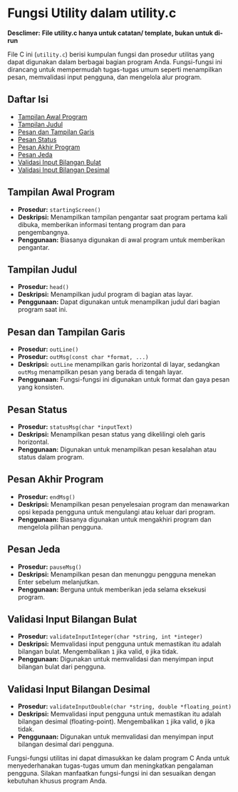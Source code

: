 # Fungsi Utility dalam utility.c

**Desclimer:**
**File utility.c hanya untuk catatan/ template, bukan untuk di-run**

File C ini (`utility.c`) berisi kumpulan fungsi dan prosedur utilitas yang dapat digunakan dalam berbagai bagian program Anda. Fungsi-fungsi ini dirancang untuk mempermudah tugas-tugas umum seperti menampilkan pesan, memvalidasi input pengguna, dan mengelola alur program.

## Daftar Isi

- [Tampilan Awal Program](#tampilan-awal-program)
- [Tampilan Judul](#tampilan-judul)
- [Pesan dan Tampilan Garis](#pesan-dan-tampilan-garis)
- [Pesan Status](#pesan-status)
- [Pesan Akhir Program](#pesan-akhir-program)
- [Pesan Jeda](#pesan-jeda)
- [Validasi Input Bilangan Bulat](#validasi-input-bilangan-bulat)
- [Validasi Input Bilangan Desimal](#validasi-input-bilangan-desimal)

## Tampilan Awal Program <a name="tampilan-awal-program"></a>

- **Prosedur:** `startingScreen()`
- **Deskripsi:** Menampilkan tampilan pengantar saat program pertama kali dibuka, memberikan informasi tentang program dan para pengembangnya.
- **Penggunaan:** Biasanya digunakan di awal program untuk memberikan pengantar.

## Tampilan Judul <a name="tampilan-judul"></a>

- **Prosedur:** `head()`
- **Deskripsi:** Menampilkan judul program di bagian atas layar.
- **Penggunaan:** Dapat digunakan untuk menampilkan judul dari bagian program saat ini.

## Pesan dan Tampilan Garis <a name="pesan-dan-tampilan-garis"></a>

- **Prosedur:** `outLine()`
- **Prosedur:** `outMsg(const char *format, ...)`
- **Deskripsi:** `outLine` menampilkan garis horizontal di layar, sedangkan `outMsg` menampilkan pesan yang berada di tengah layar.
- **Penggunaan:** Fungsi-fungsi ini digunakan untuk format dan gaya pesan yang konsisten.

## Pesan Status <a name="pesan-status"></a>

- **Prosedur:** `statusMsg(char *inputText)`
- **Deskripsi:** Menampilkan pesan status yang dikelilingi oleh garis horizontal.
- **Penggunaan:** Digunakan untuk menampilkan pesan kesalahan atau status dalam program.

## Pesan Akhir Program <a name="pesan-akhir-program"></a>

- **Prosedur:** `endMsg()`
- **Deskripsi:** Menampilkan pesan penyelesaian program dan menawarkan opsi kepada pengguna untuk mengulangi atau keluar dari program.
- **Penggunaan:** Biasanya digunakan untuk mengakhiri program dan mengelola pilihan pengguna.

## Pesan Jeda <a name="pesan-jeda"></a>

- **Prosedur:** `pauseMsg()`
- **Deskripsi:** Menampilkan pesan dan menunggu pengguna menekan Enter sebelum melanjutkan.
- **Penggunaan:** Berguna untuk memberikan jeda selama eksekusi program.

## Validasi Input Bilangan Bulat <a name="validasi-input-bilangan-bulat"></a>

- **Prosedur:** `validateInputInteger(char *string, int *integer)`
- **Deskripsi:** Memvalidasi input pengguna untuk memastikan itu adalah bilangan bulat. Mengembalikan `1` jika valid, `0` jika tidak.
- **Penggunaan:** Digunakan untuk memvalidasi dan menyimpan input bilangan bulat dari pengguna.

## Validasi Input Bilangan Desimal <a name="validasi-input-bilangan-desimal"></a>

- **Prosedur:** `validateInputDouble(char *string, double *floating_point)`
- **Deskripsi:** Memvalidasi input pengguna untuk memastikan itu adalah bilangan desimal (floating-point). Mengembalikan `1` jika valid, `0` jika tidak.
- **Penggunaan:** Digunakan untuk memvalidasi dan menyimpan input bilangan desimal dari pengguna.

Fungsi-fungsi utilitas ini dapat dimasukkan ke dalam program C Anda untuk menyederhanakan tugas-tugas umum dan meningkatkan pengalaman pengguna. Silakan manfaatkan fungsi-fungsi ini dan sesuaikan dengan kebutuhan khusus program Anda.
